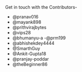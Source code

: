 Get in touch with the Contributors-
- @pranav016
- @mayank898
- @prithvirajbytes
- @vips28
- @bhumanyu-a
-@prm199
- @abhishekdey4444
- @SmarthGuy
- @Ankit-Gupta18
- @pranjay-poddar
- @theBeginner86
